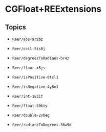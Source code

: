 # CGFloat+REExtensions

## Topics

- ``Reer/abs-9rzbz``

- ``Reer/ceil-5is0j``

- ``Reer/degreesToRadians-br4z``

- ``Reer/floor-x5js``

- ``Reer/isPositive-8txl1``

- ``Reer/isNegative-4y8o1``

- ``Reer/int-183it``

- ``Reer/float-59kty``

- ``Reer/double-2vbeg``

- ``Reer/radiansToDegrees-36w9d``
